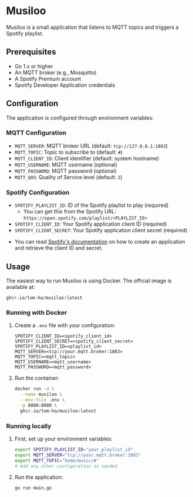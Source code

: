 # Musiloo

Musiloo is a small application that listens to MQTT topics and triggers a Spotify playlist.  

## Prerequisites

- Go 1.x or higher
- An MQTT broker (e.g., Mosquitto)
- A Spotify Premium account
- Spotify Developer Application credentials

## Configuration

The application is configured through environment variables:

### MQTT Configuration
- `MQTT_SERVER`: MQTT broker URL (default: `tcp://127.0.0.1:1883`)
- `MQTT_TOPIC`: Topic to subscribe to (default: `#`)
- `MQTT_CLIENT_ID`: Client identifier (default: system hostname)
- `MQTT_USERNAME`: MQTT username (optional)
- `MQTT_PASSWORD`: MQTT password (optional)
- `MQTT_QOS`: Quality of Service level (default: `2`)

### Spotify Configuration
- `SPOTIFY_PLAYLIST_ID`: ID of the Spotify playlist to play (required)
    - You can get this from the Spotify URL: `https://open.spotify.com/playlist/<PLAYLIST_ID>`
- `SPOTIFY_CLIENT_ID`: Your Spotify application client ID (required)
- `SPOTIFY_CLIENT_SECRET`: Your Spotify application client secret (required)

* You can read [Spotify's documentation](https://developer.spotify.com/documentation/web-api/tutorials/getting-started#create-an-app) on how to create an application and retrieve the client ID and secret.

## Usage

The easiest way to run Musiloo is using Docker. The official image is available at:
```
ghcr.io/tom-ha/musiloo:latest
```

### Running with Docker

1. Create a `.env` file with your configuration:
    ```env
    SPOTIFY_CLIENT_ID=<spotify_client_id>
    SPOTIFY_CLIENT_SECRET=<spotify_client_secret>
    SPOTIFY_PLAYLIST_ID=<playlist_id>
    MQTT_SERVER=<tcp://your.mqtt.broker:1883>
    MQTT_TOPIC=<mqtt_topic>
    MQTT_USERNAME=<mqtt_username>
    MQTT_PASSWORD=<mqtt_password>
    ```

2. Run the container:
    ```bash
    docker run -d \
      --name musiloo \
      --env-file .env \
      -p 8080:8080 \
      ghcr.io/tom-ha/musiloo:latest
    ```

### Running locally
1. First, set up your environment variables:
    ```bash
    export SPOTIFY_PLAYLIST_ID="your_playlist_id"
    export MQTT_SERVER="tcp://your.mqtt.broker:1883"
    export MQTT_TOPIC="home/music/#"
    # Add any other configuration as needed
    ```

2. Run the application:
    ```bash
    go run main.go
    ```